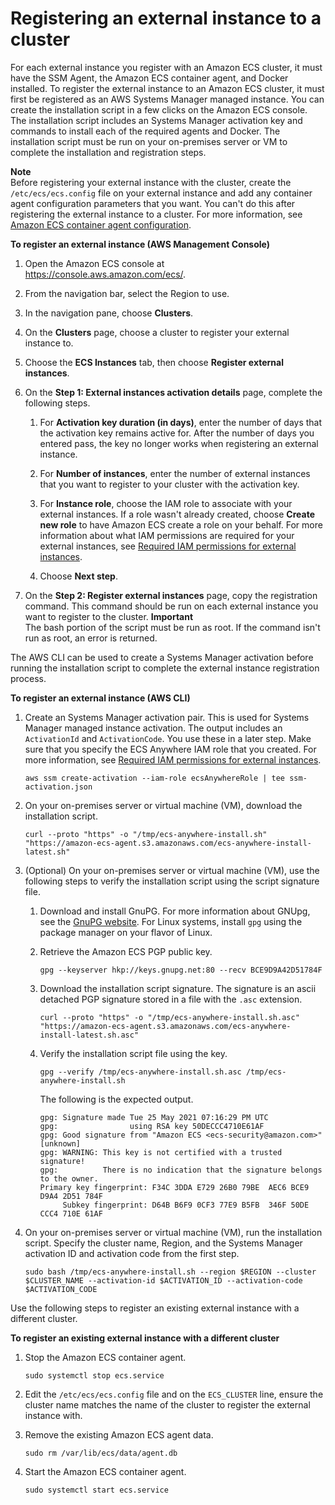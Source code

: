 # Registering an external instance to a cluster<a name="ecs-anywhere-registration"></a>

For each external instance you register with an Amazon ECS cluster, it must have the SSM Agent, the Amazon ECS container agent, and Docker installed\. To register the external instance to an Amazon ECS cluster, it must first be registered as an AWS Systems Manager managed instance\. You can create the installation script in a few clicks on the Amazon ECS console\. The installation script includes an Systems Manager activation key and commands to install each of the required agents and Docker\. The installation script must be run on your on\-premises server or VM to complete the installation and registration steps\.

**Note**  
Before registering your external instance with the cluster, create the `/etc/ecs/ecs.config` file on your external instance and add any container agent configuration parameters that you want\. You can't do this after registering the external instance to a cluster\. For more information, see [Amazon ECS container agent configuration](ecs-agent-config.md)\.

**To register an external instance \(AWS Management Console\)**

1. Open the Amazon ECS console at [https://console\.aws\.amazon\.com/ecs/](https://console.aws.amazon.com/ecs/)\.

1. From the navigation bar, select the Region to use\.

1. In the navigation pane, choose **Clusters**\.

1. On the **Clusters** page, choose a cluster to register your external instance to\.

1. Choose the **ECS Instances** tab, then choose **Register external instances**\.

1. On the **Step 1: External instances activation details** page, complete the following steps\.

   1. For **Activation key duration \(in days\)**, enter the number of days that the activation key remains active for\. After the number of days you entered pass, the key no longer works when registering an external instance\.

   1. For **Number of instances**, enter the number of external instances that you want to register to your cluster with the activation key\.

   1. For **Instance role**, choose the IAM role to associate with your external instances\. If a role wasn't already created, choose **Create new role** to have Amazon ECS create a role on your behalf\. For more information about what IAM permissions are required for your external instances, see [Required IAM permissions for external instances](ecs-anywhere-iam.md#ecs-anywhere-iam-required)\.

   1. Choose **Next step**\.

1. On the **Step 2: Register external instances** page, copy the registration command\. This command should be run on each external instance you want to register to the cluster\.
**Important**  
The bash portion of the script must be run as root\. If the command isn't run as root, an error is returned\.

The AWS CLI can be used to create a Systems Manager activation before running the installation script to complete the external instance registration process\.

**To register an external instance \(AWS CLI\)**

1. Create an Systems Manager activation pair\. This is used for Systems Manager managed instance activation\. The output includes an `ActivationId` and `ActivationCode`\. You use these in a later step\. Make sure that you specify the ECS Anywhere IAM role that you created\. For more information, see [Required IAM permissions for external instances](ecs-anywhere-iam.md#ecs-anywhere-iam-required)\.

   ```
   aws ssm create-activation --iam-role ecsAnywhereRole | tee ssm-activation.json
   ```

1. On your on\-premises server or virtual machine \(VM\), download the installation script\.

   ```
   curl --proto "https" -o "/tmp/ecs-anywhere-install.sh" "https://amazon-ecs-agent.s3.amazonaws.com/ecs-anywhere-install-latest.sh"
   ```

1. \(Optional\) On your on\-premises server or virtual machine \(VM\), use the following steps to verify the installation script using the script signature file\.

   1. Download and install GnuPG\. For more information about GNUpg, see the [GnuPG website](https://www.gnupg.org)\. For Linux systems, install `gpg` using the package manager on your flavor of Linux\.

   1. Retrieve the Amazon ECS PGP public key\.

      ```
      gpg --keyserver hkp://keys.gnupg.net:80 --recv BCE9D9A42D51784F
      ```

   1. Download the installation script signature\. The signature is an ascii detached PGP signature stored in a file with the `.asc` extension\.

      ```
      curl --proto "https" -o "/tmp/ecs-anywhere-install.sh.asc" "https://amazon-ecs-agent.s3.amazonaws.com/ecs-anywhere-install-latest.sh.asc"
      ```

   1. Verify the installation script file using the key\.

      ```
      gpg --verify /tmp/ecs-anywhere-install.sh.asc /tmp/ecs-anywhere-install.sh
      ```

      The following is the expected output\.

      ```
      gpg: Signature made Tue 25 May 2021 07:16:29 PM UTC
      gpg:                using RSA key 50DECCC4710E61AF
      gpg: Good signature from "Amazon ECS <ecs-security@amazon.com>" [unknown]
      gpg: WARNING: This key is not certified with a trusted signature!
      gpg:          There is no indication that the signature belongs to the owner.
      Primary key fingerprint: F34C 3DDA E729 26B0 79BE  AEC6 BCE9 D9A4 2D51 784F
           Subkey fingerprint: D64B B6F9 0CF3 77E9 B5FB  346F 50DE CCC4 710E 61AF
      ```

1. On your on\-premises server or virtual machine \(VM\), run the installation script\. Specify the cluster name, Region, and the Systems Manager activation ID and activation code from the first step\.

   ```
   sudo bash /tmp/ecs-anywhere-install.sh --region $REGION --cluster $CLUSTER_NAME --activation-id $ACTIVATION_ID --activation-code $ACTIVATION_CODE
   ```

Use the following steps to register an existing external instance with a different cluster\.

**To register an existing external instance with a different cluster**

1. Stop the Amazon ECS container agent\.

   ```
   sudo systemctl stop ecs.service
   ```

1. Edit the `/etc/ecs/ecs.config` file and on the `ECS_CLUSTER` line, ensure the cluster name matches the name of the cluster to register the external instance with\.

1. Remove the existing Amazon ECS agent data\.

   ```
   sudo rm /var/lib/ecs/data/agent.db
   ```

1. Start the Amazon ECS container agent\.

   ```
   sudo systemctl start ecs.service
   ```